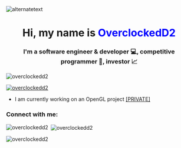 <img src="https://images.cooltext.com/5674196.png" alt="alternatetext">

<h1 align="center">Hi, my name is <a style=color:blue>OverclockedD2<a></h1>
<h3 align="center">I'm a software engineer & developer 💻, competitive programmer 🚀, investor 📈</h3>

<p align="left"> <img src="https://komarev.com/ghpvc/?username=overclockedd2&label=Profile%20views&color=0e75b6&style=flat" alt="overclockedd2" /> </p>

<p align="left"> <a href="https://github.com/ryo-ma/github-profile-trophy"><img src="https://github-profile-trophy.vercel.app/?username=overclockedd2" alt="overclockedd2" /></a> </p>

- I am currently working on an OpenGL project [[PRIVATE]](github.com)

<h3 align="left">Connect with me:</h3>
<p align="left">
</p>

<p><img align="left" src="https://github-readme-stats.vercel.app/api/top-langs?username=overclockedd2&show_icons=true&locale=en&layout=compact" alt="overclockedd2" /></p>

<p>&nbsp;<img align="center" src="https://github-readme-stats.vercel.app/api?username=overclockedd2&show_icons=true&locale=en" alt="overclockedd2" /></p>

<p><img align="center" src="https://github-readme-streak-stats.herokuapp.com/?user=overclockedd2&" alt="overclockedd2" /></p>
